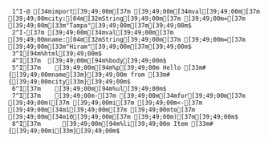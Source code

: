      1^I-@ [34mimport[39;49;00m[37m [39;49;00m[34mval[39;49;00m[37m [39;49;00mcity:[04m[32mString[39;49;00m[37m [39;49;00m=[37m [39;49;00m[33m"Tampa"[39;49;00m[37m[39;49;00m$
     2^I-[37m [39;49;00m[34mval[39;49;00m[37m [39;49;00mname:[04m[32mString[39;49;00m[37m [39;49;00m=[37m [39;49;00m[33m"Hiram"[39;49;00m[37m[39;49;00m$
     3^I[94m%html[39;49;00m$
     4^I[37m  [39;49;00m[94m%body[39;49;00m$
     5^I[37m    [39;49;00m[94m%p[39;49;00m Hello [33m#{[39;49;00mname[33m}[39;49;00m from [33m#{[39;49;00mcity[33m}[39;49;00m$
     6^I[37m    [39;49;00m[94m%ul[39;49;00m$
     7^I[37m    [39;49;00m-[37m [39;49;00m[34mfor[39;49;00m[37m [39;49;00m([37m [39;49;00mi[37m [39;49;00m<-[37m [39;49;00m[34m1[39;49;00m[37m [39;49;00mto[37m [39;49;00m[34m10[39;49;00m[37m [39;49;00m)[37m[39;49;00m$
     8^I[37m      [39;49;00m[94m%li[39;49;00m Item [33m#{[39;49;00mi[33m}[39;49;00m$
